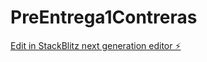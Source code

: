 # PreEntrega1Contreras

[Edit in StackBlitz next generation editor ⚡️](https://stackblitz.com/~/github.com/JoseLContreras/PreEntrega1Contreras)